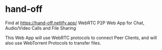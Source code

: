 # hand-off
Find at https://hand-off.netlify.app/
WebRTC P2P Web App for Chat, Audio/Video Calls and File Sharing

This Web App will use WebRTC protocols to connect Peer Clients, and will also use WebTorrent Protocols to transfer files.

